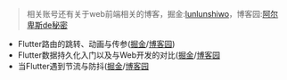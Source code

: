 > 相关账号还有关于web前端相关的博客，掘金:[lunlunshiwo](https://juejin.im/user/5a3782085188252bca04f77f/posts)，博客园:[阿尔卑斯de秘密](https://www.cnblogs.com/lunlunshiwo/)

- Flutter路由的跳转、动画与传参([掘金](https://juejin.im/post/5bf61caee51d45194266abc0)/[博客园](https://www.cnblogs.com/lunlunshiwo/p/9999915.html))
- Flutter数据持久化入门以及与Web开发的对比([掘金](https://juejin.im/post/5bf7b4a06fb9a049db72c756)/[博客园](https://www.cnblogs.com/lunlunshiwo/p/10008193.html)
- 当Flutter遇到节流与防抖([掘金](https://juejin.im/post/5c32f4d0f265da615304ed31)/[博客园](https://www.cnblogs.com/lunlunshiwo/p/10233185.html)